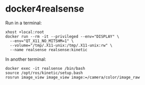 # docker4realsense

Run in a terminal:
```
xhost +local:root
docker run --rm -it --privileged --env="DISPLAY" \
  --env="QT_X11_NO_MITSHM=1" \
  --volume="/tmp/.X11-unix:/tmp/.X11-unix:rw" \
  --name realsense realsense:kinetic
```

In another terminal:
```
docker exec -it realsense /bin/bash
source /opt/ros/kinetic/setup.bash
rosrun image_view image_view image:=/camera/color/image_raw
```
